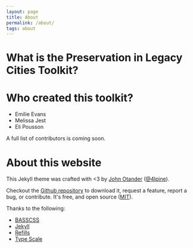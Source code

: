 ```yaml
---
layout: page
title: About
permalink: /about/
tags: about
---
```


# What is the Preservation in Legacy Cities Toolkit?


# Who created this toolkit?

- Emilie Evans
- Melissa Jest
- Eli Pousson

A full list of contributors is coming soon.

# About this website

This Jekyll theme was crafted with <3 by [John Otander](http://johnotander.com)
([@4lpine](https://twitter.com/4lpine)).

Checkout the [Github repository](https://github.com/johnotander/pixyll) to download it,
request a feature, report a bug, or contribute. It's free, and open source
([MIT](http://opensource.org/licenses/MIT)).

Thanks to the following:

* [BASSCSS](http://basscss.com)
* [Jekyll](http://jekyllrb.com)
* [Refills](http://refills.bourbon.io/)
* [Type Scale](http://type-scale.com/)
